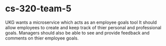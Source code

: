 # cs-320-team-5
UKG wants a microservice which acts as an employee goals tool
It should allow employees to create and keep track of thier personal and professional goals.
Managers should also be able to see and provide feedback and comments on thier employee goals.
